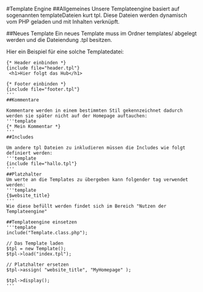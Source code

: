 #Template Engine
##Allgemeines
Unsere Templateengine basiert auf sogenannten templateDateien kurt tpl.
Diese Dateien werden dynamisch vom PHP geladen und mit Inhalten verknüpft. 

##Neues Template
Ein neues Template muss im Ordner templates/ abgelegt werden und die Dateiendung .tpl besitzen.

Hier ein Beispiel für eine solche Templatedatei:
```template
{* Header einbinden *}
{include file="header.tpl"}
 <h1>Hier folgt das Hub</h1>

{* Footer einbinden *}
{include file="footer.tpl"}
'''
##Kommentare

Kommentare werden in einem bestimmten Stil gekennzeichnet dadurch werden sie später nicht auf der Homepage auftauchen:
'''template
{* Mein Kommentar *}
'''
##Includes

Um andere tpl Dateien zu inkludieren müssen die Includes wie folgt definiert werden:
'''template
{include file="hallo.tpl"}
'''
##Platzhalter
Um werte an die Templates zu übergeben kann folgender tag verwendet werden:
'''template
{$website_title}
'''
Wie diese befüllt werden findet sich im Bereich "Nutzen der Templateengine"

##Templateengine einsetzen
'''template
include("Template.class.php");

// Das Template laden
$tpl = new Template();
$tpl->load("index.tpl");

// Platzhalter ersetzen
$tpl->assign( "website_title", "MyHomepage" );

$tpl->display(); 
'''
